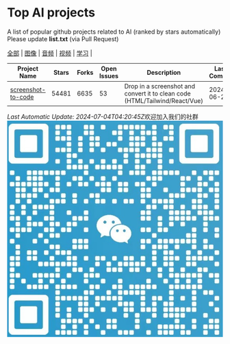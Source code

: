 # Top AI projects
A list of popular github projects related to AI (ranked by stars automatically)
Please update **list.txt** (via Pull Request)

<a href="./README.md">全部</a> |   <a href="./READMEpicture.md">图像</a> |   <a href="./READMEaudio.md">音频</a> | <a href="./READMEvideo.md">视频</a> | <a href="./READMElearn.md">学习</a> | 

| Project Name | Stars | Forks | Open Issues | Description | Last Commit |
| ------------ | ----- | ----- | ----------- | ----------- | ----------- |
| [screenshot-to-code](https://github.com/abi/screenshot-to-code) | 54481 | 6635 | 53 | Drop in a screenshot and convert it to clean code (HTML/Tailwind/React/Vue) | 2024-06-27 |

*Last Automatic Update: 2024-07-04T04:20:45Z*欢迎加入我们的社群 ![](https://raw.githubusercontent.com/mouuii/picture/master/weichat.jpg) 